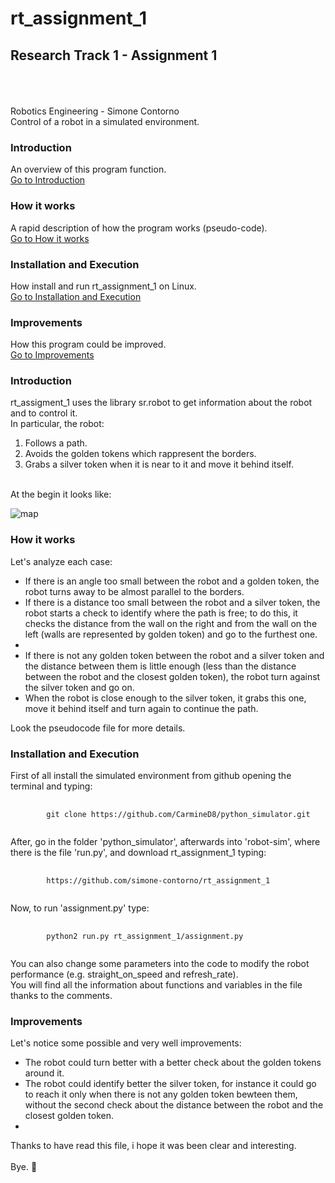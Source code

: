 # rt_assignment_1
## Research Track 1 - Assignment 1

<br><br><br>
Robotics Engineering - Simone Contorno<br>
Control of a robot in a simulated environment.

### Introduction
An overview of this program function.<br>
[Go to Introduction](#intro)

### How it works
A rapid description of how the program works (pseudo-code).<br>
[Go to How it works](#how)

### Installation and Execution
How install and run rt_assignment_1 on Linux.<br>
[Go to Installation and Execution](#installation)

### Improvements
How this program could be improved.<br>
[Go to Improvements](#improve)

<a name="intro"></a>
### Introduction

rt_assigment_1 uses the library sr.robot to get information about the robot and to control it.<br>
In particular, the robot:
    <ol>
        <li>Follows a path.</li>
        <li>Avoids the golden tokens which rappresent the borders.</li>
        <li>Grabs a silver token when it is near to it and move it behind itself.</li>
    </ol>
<br>
At the begin it looks like:

![map](https://github.com/simone-contorno/rt_assignment_1/blob/main/map.png)

<a name="how"></a>
### How it works

Let's analyze each case:
    <ul>
        <li>If there is an angle too small between the robot and a golden token, the robot turns away to be almost parallel to the borders.</li>
        <li>If there is a distance too small between the robot and a silver token, the robot starts a check to identify where the path is free;
            to do this, it checks the distance from the wall on the right and from the wall on the left (walls are represented by golden token)
            and go to the furthest one.<li>
        <li>If there is not any golden token between the robot and a silver token and the distance between them is little enough (less than the
            distance between the robot and the closest golden token), the robot turn against the silver token and go on.</li>
        <li>When the robot is close enough to the silver token, it grabs this one, move it behind itself and turn again to continue the path.</li>
    </ul>
Look the pseudocode file for more details.<br>

<a name="installation"></a>
### Installation and Execution

First of all install the simulated environment from github opening the terminal and typing:

<pre>
    <code>
        git clone https://github.com/CarmineD8/python_simulator.git
    </code>
</pre>

After, go in the folder 'python_simulator', afterwards into 'robot-sim', where there is the file 'run.py',
and download rt_assignment_1 typing:

<pre>
    <code>
        https://github.com/simone-contorno/rt_assignment_1
    </code>
</pre>

Now, to run 'assignment.py' type:

<pre>
    <code>
        python2 run.py rt_assignment_1/assignment.py
    </code>
</pre>

You can also change some parameters into the code to modify the robot performance (e.g. straight_on_speed and refresh_rate).<br>
You will find all the information about functions and variables in the file thanks to the comments.

<a name="improve"></a>
### Improvements

Let's notice some possible and very well improvements:<br>
    <ul>
        <li>The robot could turn better with a better check about the golden tokens around it.</li>
        <li>The robot could identify better the silver token, for instance it could go to reach it
            only when there is not any golden token bewteen them, without the second check about the
            distance between the robot and the closest golden token.<li>
    </ul>
Thanks to have read this file, i hope it was been clear and interesting.<br>
<br>
Bye.    :slightly_smiling_face:
